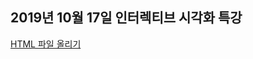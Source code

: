 ## 2019년 10월 17일 인터렉티브 시각화 특강

[HTML 파일 올리기]('https://springkind.github.io/bokeh-tutorial/10%20-%20Exporting%20and%20Embedding.html')
